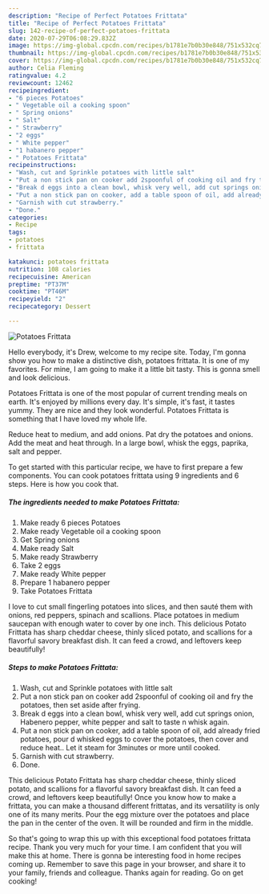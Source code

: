 ```yaml
---
description: "Recipe of Perfect Potatoes Frittata"
title: "Recipe of Perfect Potatoes Frittata"
slug: 142-recipe-of-perfect-potatoes-frittata
date: 2020-07-29T06:08:29.832Z
image: https://img-global.cpcdn.com/recipes/b1781e7b0b30e848/751x532cq70/potatoes-frittata-recipe-main-photo.jpg
thumbnail: https://img-global.cpcdn.com/recipes/b1781e7b0b30e848/751x532cq70/potatoes-frittata-recipe-main-photo.jpg
cover: https://img-global.cpcdn.com/recipes/b1781e7b0b30e848/751x532cq70/potatoes-frittata-recipe-main-photo.jpg
author: Celia Fleming
ratingvalue: 4.2
reviewcount: 12462
recipeingredient:
- "6 pieces Potatoes"
- " Vegetable oil a cooking spoon"
- " Spring onions"
- " Salt"
- " Strawberry"
- "2 eggs"
- " White pepper"
- "1 habanero pepper"
- " Potatoes Frittata"
recipeinstructions:
- "Wash, cut and Sprinkle potatoes with little salt"
- "Put a non stick pan on cooker add 2spoonful of cooking oil and fry the potatoes, then set aside after frying."
- "Break d eggs into a clean bowl, whisk very well, add cut springs onion, Habenero pepper, white pepper and salt to taste n whisk again."
- "Put a non stick pan on cooker, add a table spoon of oil, add already fried potatoes, pour d whisked eggs to cover the potatoes, then cover and reduce heat.. Let it steam for 3minutes or more until cooked."
- "Garnish with cut strawberry."
- "Done."
categories:
- Recipe
tags:
- potatoes
- frittata

katakunci: potatoes frittata 
nutrition: 108 calories
recipecuisine: American
preptime: "PT37M"
cooktime: "PT46M"
recipeyield: "2"
recipecategory: Dessert

---
```



![Potatoes Frittata](https://img-global.cpcdn.com/recipes/b1781e7b0b30e848/751x532cq70/potatoes-frittata-recipe-main-photo.jpg)

Hello everybody, it's Drew, welcome to my recipe site. Today, I'm gonna show you how to make a distinctive dish, potatoes frittata. It is one of my favorites. For mine, I am going to make it a little bit tasty. This is gonna smell and look delicious.

Potatoes Frittata is one of the most popular of current trending meals on earth. It's enjoyed by millions every day. It's simple, it's fast, it tastes yummy. They are nice and they look wonderful. Potatoes Frittata is something that I have loved my whole life.

Reduce heat to medium, and add onions. Pat dry the potatoes and onions. Add the meat and heat through. In a large bowl, whisk the eggs, paprika, salt and pepper.


To get started with this particular recipe, we have to first prepare a few components. You can cook potatoes frittata using 9 ingredients and 6 steps. Here is how you cook that.

<!--inarticleads1-->

##### The ingredients needed to make Potatoes Frittata:

1. Make ready 6 pieces Potatoes
1. Make ready  Vegetable oil a cooking spoon
1. Get  Spring onions
1. Make ready  Salt
1. Make ready  Strawberry
1. Take 2 eggs
1. Make ready  White pepper
1. Prepare 1 habanero pepper
1. Take  Potatoes Frittata


I love to cut small fingerling potatoes into slices, and then sauté them with onions, red peppers, spinach and scallions. Place potatoes in medium saucepan with enough water to cover by one inch. This delicious Potato Frittata has sharp cheddar cheese, thinly sliced potato, and scallions for a flavorful savory breakfast dish. It can feed a crowd, and leftovers keep beautifully! 

<!--inarticleads2-->

##### Steps to make Potatoes Frittata:

1. Wash, cut and Sprinkle potatoes with little salt
1. Put a non stick pan on cooker add 2spoonful of cooking oil and fry the potatoes, then set aside after frying.
1. Break d eggs into a clean bowl, whisk very well, add cut springs onion, Habenero pepper, white pepper and salt to taste n whisk again.
1. Put a non stick pan on cooker, add a table spoon of oil, add already fried potatoes, pour d whisked eggs to cover the potatoes, then cover and reduce heat.. Let it steam for 3minutes or more until cooked.
1. Garnish with cut strawberry.
1. Done.


This delicious Potato Frittata has sharp cheddar cheese, thinly sliced potato, and scallions for a flavorful savory breakfast dish. It can feed a crowd, and leftovers keep beautifully! Once you know how to make a frittata, you can make a thousand different frittatas, and its versatility is only one of its many merits. Pour the egg mixture over the potatoes and place the pan in the center of the oven. It will be rounded and firm in the middle. 

So that's going to wrap this up with this exceptional food potatoes frittata recipe. Thank you very much for your time. I am confident that you will make this at home. There is gonna be interesting food in home recipes coming up. Remember to save this page in your browser, and share it to your family, friends and colleague. Thanks again for reading. Go on get cooking!
